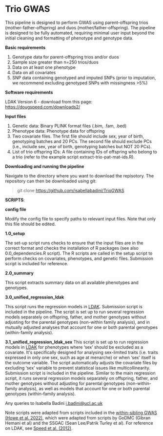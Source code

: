 # Trio GWAS

This pipeline is designed to perform GWAS using parent-offspring trios (mother-father-offspring) and duos (mother/father-offspring). The pipeline is designed to be fully automated, requiring minimal user input beyond the initial cleaning and formatting of phenotype and genotype data.

**Basic requirements**
1.	Genotype data for parent-offspring trios and/or duos 
2.	Sample size greater than n=250 trios/duos
3.	Data on at least one phenotype
4.	Data on all covariates 
5.	SNP data containing genotyped and imputed SNPs (prior to imputation, we recommend excluding genotyped SNPs with missingness >5%)

**Software requirements**

LDAK Version 6 - download from this page: <br />
https://dougspeed.com/downloads2/

**Input files**
1. Genetic data: Binary PLINK format files (.bim, .fam, .bed)
2. Phenotype data: Phenotype data for offspring
3. Two covariate files. The first file should include sex, year of birth, genotyping batches and 20 PCs. The second file should exclude PCs (i.e., include sex, 
   year of birth, genotyping batches but NOT 20 PCs).
4. List of trio offspring IDs: A file containing IDs of offspring who belong to a trio (refer to the example script extract-trio-pat-mat-ids.R).

**Downloading and running the pipeline**

Navigate to the directory where you want to download the repisotory. The repository can then be downloaded using git: 

> git clone https://github.com/isabellabadini/TrioGWAS

**SCRIPTS**:

**config file**

Modify the config file to specify paths to relevant input files. Note that only this file should be edited.

**1.0_setup**

The set-up script runs checks to ensure that the input files are in the correct format and checks the installation of R packages (see also 0.0_dependencies.R script). The R scripts are called in the setup script to perform checks on covariates, phenotypes, and genetic files. Submission script is included for reference. 

**2.0_summary**

This script extracts summary data on all available phenotypes and genotypes. 

**3.0_unified_regression_ldak**

This script runs the regression models in [LDAK](https://dougspeed.com). Submission script is included in the pipeline. The script is set up to run several regression models separately on offspring, father, and mother genotypes without adjusting for the parental genotypes (non-within family analysis), and in mutually adjusted analyses that account for one or both parental genotypes (within-family analysis).

**3.1_unified_regression_ldak_sex**
This script is set up to run regression models in [LDAK](https://dougspeed.com) for phenotypes where ‘sex’ should be excluded as a covariate. It's specifically designed for analysing sex-limited traits (i.e. traits expressed in only one sex, such as age at menarche) or when ‘sex’ itself is the outcome variable. The script automatically adjusts the covariate files by excluding ‘sex’ variable to prevent statistical issues like multicollinearity. Submission script is included in the pipeline. Similar to the main regression script, it runs several regression models separately on offspring, father, and mother genotypes without adjusting for parental genotypes (non-within-family analysis), as well as models that account for one or both parental genotypes (within-family analysis).

Any queries to Isabella Badini [i.badini@ucl.ac.uk](i.badini@ucl.ac.uk) <br />

Note scripts were adapted from scripts included in the [within-sibling GWAS](https://github.com/LaurenceHowe/SiblingGWAS) [(Howe et al. 2022)](https://www.nature.com/articles/s41588-022-01062-7), which were adapted from scripts by GoDMC (Gibran Hemani et al) and the SSGAC (Sean Lee/Patrik Turley et al).
For reference on LDAK, see [Speed et al. (2012)](https://doi.org/10.1016/j.ajhg.2012.10.010).
